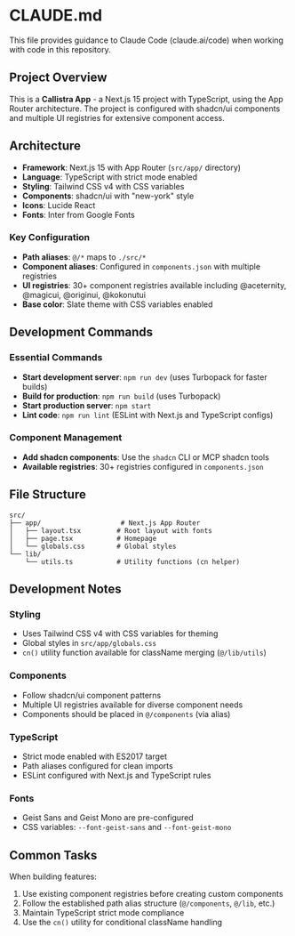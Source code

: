 # CLAUDE.md

This file provides guidance to Claude Code (claude.ai/code) when working with code in this repository.

## Project Overview

This is a **Callistra App** - a Next.js 15 project with TypeScript, using the App Router architecture. The project is configured with shadcn/ui components and multiple UI registries for extensive component access.

## Architecture

- **Framework**: Next.js 15 with App Router (`src/app/` directory)
- **Language**: TypeScript with strict mode enabled
- **Styling**: Tailwind CSS v4 with CSS variables
- **Components**: shadcn/ui with "new-york" style
- **Icons**: Lucide React
- **Fonts**: Inter from Google Fonts

### Key Configuration

- **Path aliases**: `@/*` maps to `./src/*`
- **Component aliases**: Configured in `components.json` with multiple registries
- **UI registries**: 30+ component registries available including @aceternity, @magicui, @originui, @kokonutui
- **Base color**: Slate theme with CSS variables enabled

## Development Commands

### Essential Commands
- **Start development server**: `npm run dev` (uses Turbopack for faster builds)
- **Build for production**: `npm run build` (uses Turbopack)
- **Start production server**: `npm start`
- **Lint code**: `npm run lint` (ESLint with Next.js and TypeScript configs)

### Component Management
- **Add shadcn components**: Use the `shadcn` CLI or MCP shadcn tools
- **Available registries**: 30+ registries configured in `components.json`

## File Structure

```
src/
├── app/                    # Next.js App Router
│   ├── layout.tsx         # Root layout with fonts
│   ├── page.tsx           # Homepage
│   └── globals.css        # Global styles
└── lib/
    └── utils.ts           # Utility functions (cn helper)
```

## Development Notes

### Styling
- Uses Tailwind CSS v4 with CSS variables for theming
- Global styles in `src/app/globals.css`
- `cn()` utility function available for className merging (`@/lib/utils`)

### Components
- Follow shadcn/ui component patterns
- Multiple UI registries available for diverse component needs
- Components should be placed in `@/components` (via alias)

### TypeScript
- Strict mode enabled with ES2017 target
- Path aliases configured for clean imports
- ESLint configured with Next.js and TypeScript rules

### Fonts
- Geist Sans and Geist Mono are pre-configured
- CSS variables: `--font-geist-sans` and `--font-geist-mono`

## Common Tasks

When building features:
1. Use existing component registries before creating custom components
2. Follow the established path alias structure (`@/components`, `@/lib`, etc.)
3. Maintain TypeScript strict mode compliance
4. Use the `cn()` utility for conditional className handling